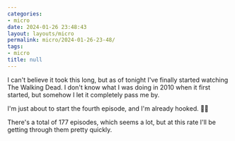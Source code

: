 ```yaml
---
categories:
- micro
date: 2024-01-26 23:48:43
layout: layouts/micro
permalink: micro/2024-01-26-23-48/
tags:
- micro
title: null
---
```


I can't believe it took this long, but as of tonight I've finally started
watching The Walking Dead. I don't know what I was doing in 2010 when it first
started, but somehow I let it completely pass me by.

I'm just about to start the fourth episode, and I'm already hooked. 🧟‍♂️

There's a total of 177 episodes, which seems a lot, but at this rate I'll
be getting through them pretty quickly.
